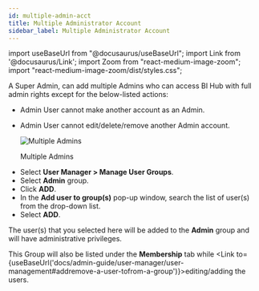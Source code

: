 ```yaml
---
id: multiple-admin-acct
title: Multiple Administrator Account
sidebar_label: Multiple Administrator Account
---
```


import useBaseUrl from "@docusaurus/useBaseUrl";
import Link from '@docusaurus/Link';
import Zoom from "react-medium-image-zoom";
import "react-medium-image-zoom/dist/styles.css";

A Super Admin, can add multiple Admins who can access BI Hub with full admin rights except for the below-listed actions:

- Admin User cannot make another account as an Admin.
- Admin User cannot edit/delete/remove another Admin account.

  <div class="center">
    <Zoom>
      <img alt="Multiple Admins" src={useBaseUrl('doc-images/admin-guide/admin-utilities/admin-group.png')}/>
    </Zoom>
    <p>Multiple Admins</p>
  </div>

* Select **User Manager > Manage User Groups**.
* Select **Admin** group.
* Click **ADD**.
* In the **Add user to group(s)** pop-up window, search the list of user(s) from the drop-down list.
* Select **ADD**.

The user(s) that you selected here will be added to the **Admin** group and will have administrative privileges.

This Group will also be listed under the **Membership** tab while <Link to={useBaseUrl('docs/admin-guide/user-manager/user-management#addremove-a-user-tofrom-a-group')}>editing/adding</Link> the users.
